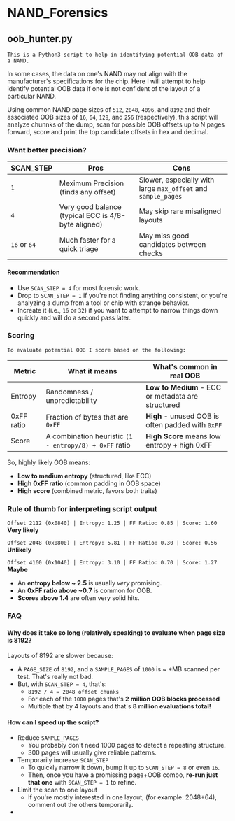 # NAND_Forensics

## oob_hunter.py

    This is a Python3 script to help in identifying potential OOB data of a NAND.

In some cases, the data on one's NAND may not align with the manufacturer's specifications for the chip. Here I will attempt to help identify potential OOB data if one is not confident of the layout of a particular NAND.

Using common NAND page sizes of `512`, `2048`, `4096`, and `8192` and their associated OOB sizes of `16`, `64`, `128`, and `256` (respectively), this script will analyze chunnks of the dump, scan for possible OOB offsets up to N pages forward, score and print the top candidate offsets in hex and decimal.

### Want better precision?
| SCAN_STEP | Pros | Cons |
| ------------ | ------------- | ------------ |
| `1`         | Meximum Precision (finds any offset) | Slower, especially with large `max_offset` and `sample_pages` |
| `4` | Very good balance (typical ECC is 4/8-byte aligned) | May skip rare misaligned layouts |
| `16` or `64` | Much faster for a quick triage | May miss good candidates between checks |

#### Recommendation
* Use `SCAN_STEP = 4` for most forensic work.
* Drop to `SCAN_STEP = 1` if you're not finding anything consistent, or you're analyzing a dump from a tool or chip with strange behavior.
* Increate it (i.e., `16` or `32`) if you want to attempt to narrow things down quickly and will do a second pass later.

### Scoring
    To evaluate potential OOB I score based on the following:
| Metric | What it means | What's common in real OOB |
| ------ | ------------- | ------------------------- |
| Entropy | Randomness / unpredictability | **Low to Medium** - ECC or metadata are structured |
| 0xFF ratio | Fraction of bytes that are `0xFF` | **High** - unused OOB is often padded with `0xFF` |
| Score | A combination heuristic `(1 - entropy/8) + 0xFF` ratio | **High Score** means low entropy + high 0xFF |

So, highly likely OOB means:
* **Low to medium entropy** (structured, like ECC)
* **High 0xFF ratio** (common padding in OOB space)
* **High score** (combined metric, favors both traits)

### Rule of thumb for interpreting script output 


``Offset 2112 (0x0840) | Entropy: 1.25 | FF Ratio: 0.85 | Score: 1.60`` **Very likely**

``Offset 2048 (0x0800) | Entropy: 5.81 | FF Ratio: 0.30 | Score: 0.56 ``**Unlikely**

``Offset 4160 (0x1040) | Entropy: 3.10 | FF Ratio: 0.70 | Score: 1.27 ``**Maybe**


* An **entropy below ~ 2.5** is usually *very* promising.
* An **0xFF ratio above ~0.7** is common for OOB.
* **Scores above 1.4** are often very solid hits.

### FAQ
#### Why does it take so long (relatively speaking) to evaluate when page size is 8192?

Layouts of 8192 are slower because:
* A `PAGE_SIZE` of `8192`, and a `SAMPLE_PAGES` of `1000` is ~ *MB scanned per test.  That's really not bad.
* But, with `SCAN_STEP = 4`, that's:
  * `8192 / 4 = 2048 offset chunks` 
  * For each of the `1000` pages that's **2 million OOB blocks processed**
  * Multiple that by 4 layouts and that's **8 million evaluations total!**

#### How can I speed up the script?
* Reduce `SAMPLE_PAGES`
  * You probably don't need 1000 pages to detect a repeating structure.
  * 300 pages will usually give reliable patterns.
* Temporarily increase `SCAN_STEP`
  * To quickly narrow it down, bump it up to `SCAN_STEP = 8` or even `16`.
  * Then, once you have a promissing page+OOB combo, **re-run just that one** with `SCAN_STEP = 1` to refine.
* Limit the scan to one layout
  * If you're mostly interested in one layout, (for example: 2048+64), comment out the others temporarily.
* 
